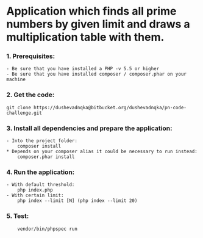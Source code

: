 # Application which finds all prime numbers by given limit and draws a multiplication table with them.

### 1. Prerequisites:
    - Be sure that you have installed a PHP -v 5.5 or higher
    - Be sure that you have installed composer / composer.phar on your machine

### 2. Get the code:
    git clone https://dushevadnqka@bitbucket.org/dushevadnqka/pn-code-challenge.git
    
### 3. Install all dependencies and prepare the application:
    - Into the project folder:
        composer install
    * Depends on your composer alias it could be necessary to run instead:
        composer.phar install
### 4. Run the application:
    - With default threshold:
        php index.php
    - With certain limit:
        php index --limit [N] (php index --limit 20)
    
### 5. Test:
        vendor/bin/phpspec run
    
